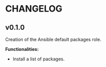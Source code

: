 # CHANGELOG

## v0.1.0

Creation of the Ansible default packages role.

**Functionalities:**

- Install a list of packages.
